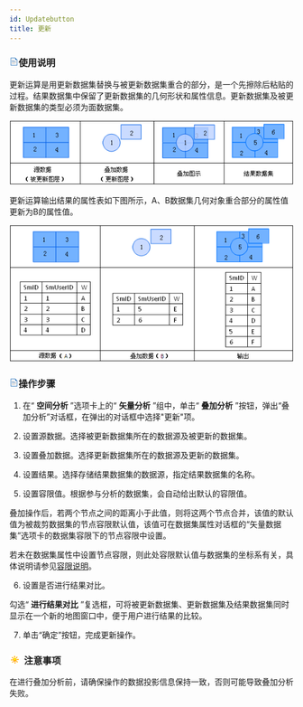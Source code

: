 ```yaml
---
id: Updatebutton
title: 更新
---
```



### ![](../../../img/read.gif)使用说明



更新运算是用更新数据集替换与被更新数据集重合的部分，是一个先擦除后粘贴的过程。结果数据集中保留了更新数据集的几何形状和属性信息。更新数据集及被更新数据集的类型必须为面数据集。 


![](img/updatebuttonoperation.png)  
  
更新运算输出结果的属性表如下图所示，A、B数据集几何对象重合部分的属性值更新为B的属性值。  

![](img/updatebuttonproperty.png)   

### ![](../../../img/read.gif)操作步骤

  1. 在“ **空间分析** ”选项卡上的“ **矢量分析** ”组中，单击“ **叠加分析** ”按钮，弹出“叠加分析”对话框，在弹出的对话框中选择"更新"项。

  2. 设置源数据。选择被更新数据集所在的数据源及被更新的数据集。

  3. 设置叠加数据。选择更新数据集所在的数据源及更新的数据集。

  4. 设置结果。选择存储结果数据集的数据源，指定结果数据集的名称。

  5. 设置容限值。根据参与分析的数据集，会自动给出默认的容限值。

叠加操作后，若两个节点之间的距离小于此值，则将这两个节点合并，该值的默认值为被裁剪数据集的节点容限默认值，该值可在数据集属性对话框的“矢量数据集”选项卡的数据集容限下的节点容限中设置。

若未在数据集属性中设置节点容限，则此处容限默认值与数据集的坐标系有关，具体说明请参见[容限说明](../../../DataProcessing/Tolerance.htm)。

  6. 设置是否进行结果对比。

勾选“ **进行结果对比** ”复选框，可将被更新数据集、更新数据集及结果数据集同时显示在一个新的地图窗口中，便于用户进行结果的比较。

  7. 单击“确定”按钮，完成更新操作。

### ![](../../../img/note.png) 注意事项

在进行叠加分析前，请确保操作的数据投影信息保持一致，否则可能导致叠加分析失败。



